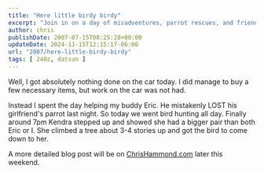 ```yaml
---
title: "Here little birdy birdy"
excerpt: "Join in on a day of misadventures, parrot rescues, and friendship as Chris helps his friend Eric find a lost pet bird."
author: chris
publishDate: 2007-07-15T08:25:28+00:00
updateDate: 2024-11-15T12:15:17-06:00
url: "2007/here-little-birdy-birdy"
tags: [ 240z, datsun ]
---
```


Well, I got absolutely nothing done on the car today. I did manage to buy a few necessary items, but work on the car was not had.

Instead I spent the day helping my buddy Eric. He mistakenly LOST his girlfriend's parrot last night. So today we went bird hunting all day. Finally around 7pm Kendra stepped up and showed she had a bigger pair than both Eric or I. She climbed a tree about 3-4 stories up and got the bird to come down to her.

A more detailed blog post will be on [ChrisHammond.com](https://chrishammond.com) later this weekend.

